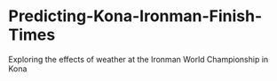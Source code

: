 # Predicting-Kona-Ironman-Finish-Times
Exploring the effects of weather at the Ironman World Championship in Kona
